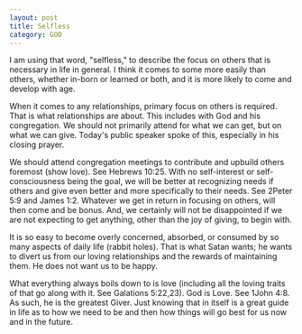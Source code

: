```yaml
---
layout: post
title: Selfless
category: GOD
---
```


I am using that word, "selfless," to describe the focus on others that is necessary in life in general. I think it comes to some more easily than others, whether in-born or learned or both, and it is more likely to come and develop with age.

When it comes to any relationships, primary focus on others is required. That is what relationships are about. This includes with God and his congregation. We should not primarily attend for what we can get, but on what we can give. Today's public speaker spoke of this, especially in his closing prayer.

We should attend congregation meetings to contribute and upbuild others foremost (show love). See Hebrews 10:25. With no self-interest or self-consciousness being the goal, we will be better at recognizing needs if others and give even better and more specifically to their needs. See 2Peter 5:9 and James 1:2. Whatever we get in return in focusing on others, will then come and be bonus. And, we certainly will not be disappointed if we are not expecting to get anything, other than the joy of giving, to begin with.

It is so easy to become overly concerned, absorbed,  or consumed by so many aspects of daily life (rabbit holes). That is what Satan wants; he wants to divert us from our loving relationships and the rewards of maintaining them. He does not want us to be happy.

What everything always boils down to is love (including all the loving traits of that go along with it. See Galations 5:22,23). God is Love. See 1John 4:8. As such, he is the greatest Giver. Just knowing that in itself is a great guide in life as to how we need to be and then how things will go best for us now and in the future.